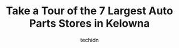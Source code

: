---
layout: ampstory
image: https://i0.wp.com/www.auto.or.id/wp-content/uploads/2023/06/cap-it-kelowna-0-kelowna-1686325474.jpeg?resize=640,853
author: techidn
featured: false
description: Kelowna, British Columbia, Canada is a haven for Auto Parts enthusiasts, boasting an impressive array of 7 top-notch establishments. Whether youre a seasoned connoisseur or simply curious t
title: Take a Tour of the 7 Largest Auto Parts Stores in Kelowna
cover:
   title: Take a Tour of the 7 Largest Auto Parts Stores in Kelowna
   subtitle: AUTO.OR.ID
   background: https://www.auto.or.id/wp-content/uploads/2023/06/cap-it-kelowna-0-kelowna-1686325474.jpeg

pages: 
 - layout: thirds
   top: <h1>#1 NAPA Auto Parts - NAPA Kelowna</h1>
   bottom: "<p>Poor customer service. Called to order some tire chains for my place of business, when asked if i wanted chains or cables, Ken refused to explain the difference and was a</p>"
   background: https://www.auto.or.id/wp-content/uploads/2023/06/cap-it-kelowna-1-kelowna-1686325476.jpeg
   backgroundblur: true
 - layout: thirds
   top: <h1>#2 Rutland Auto Repairs</h1>
   bottom: "<p>205 Froelich Rd, Kelowna, BC V1X 3M6, Canada</p>"
   background: https://www.auto.or.id/wp-content/uploads/2023/06/cap-it-kelowna-2-kelowna-1686325477.png
   cta:
      link: https://www.auto.or.id/take-a-tour-of-the-7-largest-auto-parts-stores-in-kelowna/
      text: Take a Tour of the 7 Largest Auto Parts Stores in Kelowna
 - layout: thirds
   top: <h1>#3 Cap-it Kelowna</h1>
   bottom: "<p>880 McCurdy Pl #110, Kelowna, BC V1X 8C8, Canada</p>"
   background: https://images.unsplash.com/photo-1596639410350-3b994b89e9b1?ixlib=rb-4.0.3&ixid=MnwxMjA3fDB8MHxwaG90by1wYWdlfHx8fGVufDB8fHx8&auto=format&fit=crop&w=640&h=853&q=80
   cta:
      link: https://www.auto.or.id/take-a-tour-of-the-7-largest-auto-parts-stores-in-kelowna/
      text: Take a Tour of the 7 Largest Auto Parts Stores in Kelowna
 - layout: thirds
   top: <h1>#4 Bumper to Bumper - Auto Parts</h1>
   bottom: "<p>1955 Baron Rd, Kelowna, BC V1X 6W2, Canada</p>"
   background: https://images.unsplash.com/photo-1559384403-c23988dd4219?ixlib=rb-4.0.3&ixid=MnwxMjA3fDB8MHxwaG90by1wYWdlfHx8fGVufDB8fHx8&auto=format&fit=crop&w=640&h=853&q=80
   cta:
      link: https://www.auto.or.id/take-a-tour-of-the-7-largest-auto-parts-stores-in-kelowna/
      text: Take a Tour of the 7 Largest Auto Parts Stores in Kelowna
 - layout: thirds
   top: <h1>#5 Lordco Auto Parts</h1>
   bottom: "<p>1540 Keehn Rd, Kelowna, BC V1X 5T3, Canada</p>"
   background: https://images.unsplash.com/photo-1628188687881-0a34984b3531?ixlib=rb-4.0.3&ixid=MnwxMjA3fDB8MHxwaG90by1wYWdlfHx8fGVufDB8fHx8&auto=format&fit=crop&w=640&h=853&q=80
   cta:
      link: https://www.auto.or.id/take-a-tour-of-the-7-largest-auto-parts-stores-in-kelowna/
      text: Take a Tour of the 7 Largest Auto Parts Stores in Kelowna
 - layout: thirds
   top: <h1>#6 Pendozi Machine Shop Ltd</h1>
   bottom: "<p>1939 Kirschner Rd, Kelowna, BC V1Y 4N7, Canada</p>"
   background: https://images.unsplash.com/photo-1628188859552-132bbeac6204?ixlib=rb-4.0.3&ixid=MnwxMjA3fDB8MHxwaG90by1wYWdlfHx8fGVufDB8fHx8&auto=format&fit=crop&w=640&h=853&q=80
   cta:
      link: https://www.auto.or.id/take-a-tour-of-the-7-largest-auto-parts-stores-in-kelowna/
      text: Take a Tour of the 7 Largest Auto Parts Stores in Kelowna
 - layout: thirds
   top: <h1>#7 Apple Valley Auto Recycling & Service</h1>
   bottom: "<p>2270 Saucier Rd, Kelowna, BC V1W 4B8, Canada</p>"
   background: https://images.unsplash.com/photo-1635249477961-163809b2f764?ixlib=rb-4.0.3&ixid=MnwxMjA3fDB8MHxwaG90by1wYWdlfHx8fGVufDB8fHx8&auto=format&fit=crop&w=640&h=853&q=80
   cta:
      link: https://www.auto.or.id/take-a-tour-of-the-7-largest-auto-parts-stores-in-kelowna/
      text: Take a Tour of the 7 Largest Auto Parts Stores in Kelowna
 - layout: thirds
   middle: Continue reading...
   background: https://images.unsplash.com/photo-1533416784636-2b0ccfea6b97?ixlib=rb-4.0.3&ixid=MnwxMjA3fDB8MHxwaG90by1wYWdlfHx8fGVufDB8fHx8&auto=format&fit=crop&w=640&h=853&q=80
   cta:
      link: https://www.auto.or.id/take-a-tour-of-the-7-largest-auto-parts-stores-in-kelowna/
      text: Take a Tour of the 7 Largest Auto Parts Stores in Kelowna

---
